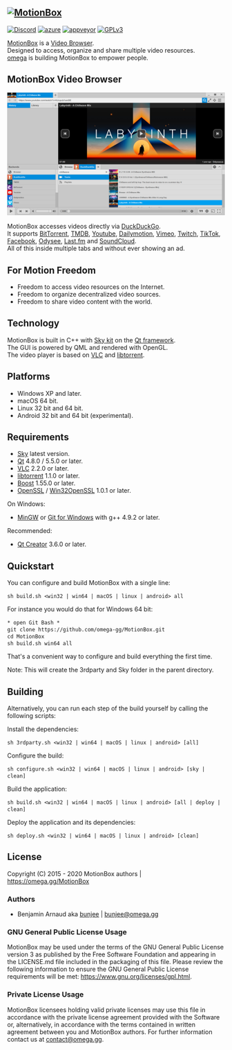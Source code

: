 <a href="https://omega.gg/MotionBox"><img src="dist/icon.png" alt="MotionBox" width="128px"></a>
---
[![Discord](https://img.shields.io/discord/705770212485496852)](https://omega.gg/discord)
[![azure](https://dev.azure.com/bunjee/MotionBox/_apis/build/status/omega-gg.MotionBox)](https://dev.azure.com/bunjee/MotionBox/_build)
[![appveyor](https://ci.appveyor.com/api/projects/status/ct0kbo659jviskec?svg=true)](https://ci.appveyor.com/project/3unjee/MotionBox)
[![GPLv3](https://img.shields.io/badge/License-GPLv3-blue.svg)](https://www.gnu.org/licenses/gpl.html)

[MotionBox](https://omega.gg/MotionBox) is a [Video Browser](https://omega.gg/about/VideoBrowser).<br>
Designed to access, organize and share multiple video resources.<br>
[omega](https://omega.gg/about) is building MotionBox to empower people.<br>

## MotionBox Video Browser
<a href="https://omega.gg/MotionBox"><img src="dist/screens/MotionBoxC.png" alt="Video Browser" width="512px"></a>

MotionBox accesses videos directly via [DuckDuckGo](https://en.wikipedia.org/wiki/DuckDuckGo).<br>
It supports [BitTorrent](https://en.wikipedia.org/wiki/BitTorrent),
            [TMDB](https://www.themoviedb.org),
            [Youtube](https://en.wikipedia.org/wiki/Youtube),
            [Dailymotion](https://en.wikipedia.org/wiki/Dailymotion),
            [Vimeo](https://en.wikipedia.org/wiki/Vimeo),
            [Twitch](https://en.wikipedia.org/wiki/Twitch_(service)),
            [TikTok](https://en.wikipedia.org/wiki/TikTok),
            [Facebook](https://en.wikipedia.org/wiki/Facebook),
            [Odysee](https://en.wikipedia.org/wiki/Odysee),
            [Last.fm](https://en.wikipedia.org/wiki/Lastfm) and
            [SoundCloud](https://en.wikipedia.org/wiki/SoundCloud).<br>
All of this inside multiple tabs and without ever showing an ad.<br>

## For Motion Freedom

- Freedom to access video resources on the Internet.
- Freedom to organize decentralized video sources.
- Freedom to share video content with the world.

## Technology

MotionBox is built in C++ with [Sky kit](https://omega.gg/Sky/sources) on the [Qt framework](https://github.com/qtproject).<br>
The GUI is powered by QML and rendered with OpenGL.<br>
The video player is based on [VLC](https://github.com/videolan/vlc) and [libtorrent](https://en.wikipedia.org/wiki/libtorrent).<br>

## Platforms

- Windows XP and later.
- macOS 64 bit.
- Linux 32 bit and 64 bit.
- Android 32 bit and 64 bit (experimental).

## Requirements

- [Sky](https://omega.gg/Sky/sources) latest version.
- [Qt](https://download.qt.io/official_releases/qt) 4.8.0 / 5.5.0 or later.
- [VLC](https://download.videolan.org/pub/videolan/vlc) 2.2.0 or later.
- [libtorrent](https://github.com/arvidn/libtorrent/releases) 1.1.0 or later.
- [Boost](https://www.boost.org/users/download) 1.55.0 or later.
- [OpenSSL](https://www.openssl.org/source) / [Win32OpenSSL](https://slproweb.com/products/Win32OpenSSL.html) 1.0.1 or later.

On Windows:
- [MinGW](https://sourceforge.net/projects/mingw) or [Git for Windows](https://git-for-windows.github.io) with g++ 4.9.2 or later.

Recommended:
- [Qt Creator](https://download.qt.io/official_releases/qtcreator) 3.6.0 or later.

## Quickstart

You can configure and build MotionBox with a single line:

    sh build.sh <win32 | win64 | macOS | linux | android> all

For instance you would do that for Windows 64 bit:

    * open Git Bash *
    git clone https://github.com/omega-gg/MotionBox.git
    cd MotionBox
    sh build.sh win64 all

That's a convenient way to configure and build everything the first time.

Note: This will create the 3rdparty and Sky folder in the parent directory.

## Building

Alternatively, you can run each step of the build yourself by calling the following scripts:

Install the dependencies:

    sh 3rdparty.sh <win32 | win64 | macOS | linux | android> [all]

Configure the build:

    sh configure.sh <win32 | win64 | macOS | linux | android> [sky | clean]

Build the application:

    sh build.sh <win32 | win64 | macOS | linux | android> [all | deploy | clean]

Deploy the application and its dependencies:

    sh deploy.sh <win32 | win64 | macOS | linux | android> [clean]

## License

Copyright (C) 2015 - 2020 MotionBox authors | https://omega.gg/MotionBox

### Authors

- Benjamin Arnaud aka [bunjee](https://bunjee.me) | <bunjee@omega.gg>

### GNU General Public License Usage

MotionBox may be used under the terms of the GNU General Public License version 3 as published
by the Free Software Foundation and appearing in the LICENSE.md file included in the packaging
of this file. Please review the following information to ensure the GNU General Public License
requirements will be met: https://www.gnu.org/licenses/gpl.html.

### Private License Usage

MotionBox licensees holding valid private licenses may use this file in accordance with the private
license agreement provided with the Software or, alternatively, in accordance with the terms
contained in written agreement between you and MotionBox authors. For further information contact
us at contact@omega.gg.
